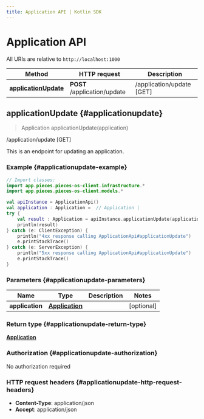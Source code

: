 ```yaml
---
title: Application API | Kotlin SDK
---
```


# Application API

All URIs are relative to `http://localhost:1000`

Method | HTTP request | Description
------------- | ------------- | -------------
[**applicationUpdate**](#applicationupdate) | **POST** /application/update | /application/update [GET]


## **applicationUpdate** {#applicationupdate}
> Application applicationUpdate(application)

/application/update [GET]

This is an endpoint for updating an application.

### Example {#applicationupdate-example}
```kotlin
// Import classes:
import app.pieces.pieces-os-client.infrastructure.*
import app.pieces.pieces-os-client.models.*

val apiInstance = ApplicationApi()
val application : Application =  // Application | 
try {
    val result : Application = apiInstance.applicationUpdate(application)
    println(result)
} catch (e: ClientException) {
    println("4xx response calling ApplicationApi#applicationUpdate")
    e.printStackTrace()
} catch (e: ServerException) {
    println("5xx response calling ApplicationApi#applicationUpdate")
    e.printStackTrace()
}
```

### Parameters {#applicationupdate-parameters}

Name | Type | Description  | Notes
------------- | ------------- | ------------- | -------------
 **application** | [**Application**](../models/Application)|  | [optional]

### Return type {#applicationupdate-return-type}

[**Application**](../models/Application)

### Authorization {#applicationupdate-authorization}

No authorization required

### HTTP request headers {#applicationupdate-http-request-headers}

 - **Content-Type**: application/json
 - **Accept**: application/json

